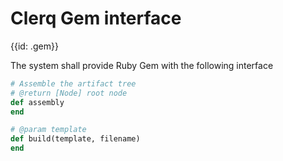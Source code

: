 # Clerq Gem interface
{{id: .gem}}

The system shall provide Ruby Gem with the following interface

```ruby
# Assemble the artifact tree
# @return [Node] root node
def assembly
end

# @param template
def build(template, filename)
end
```
